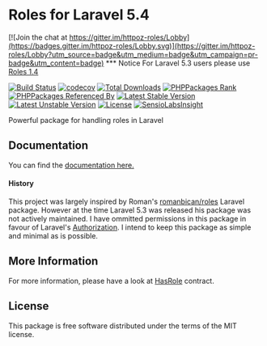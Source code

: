 # Roles for Laravel 5.4

[![Join the chat at https://gitter.im/httpoz-roles/Lobby](https://badges.gitter.im/httpoz-roles/Lobby.svg)](https://gitter.im/httpoz-roles/Lobby?utm_source=badge&utm_medium=badge&utm_campaign=pr-badge&utm_content=badge)
*** Notice
For Laravel 5.3 users please use [Roles 1.4](https://github.com/httpoz/roles/tree/1.4)

[![Build Status](https://travis-ci.org/httpoz/roles.svg)](https://travis-ci.org/httpoz/roles)
[![codecov](https://codecov.io/gh/httpoz/roles/branch/master/graph/badge.svg)](https://codecov.io/gh/httpoz/roles)
[![Total Downloads](https://poser.pugx.org/httpoz/roles/d/total.svg)](https://packagist.org/packages/httpoz/roles)
[![PHPPackages Rank](http://phppackages.org/p/httpoz/roles/badge/rank.svg)](http://phppackages.org/p/httpoz/roles)
[![PHPPackages Referenced By](http://phppackages.org/p/httpoz/roles/badge/referenced-by.svg)](http://phppackages.org/p/httpoz/roles)
[![Latest Stable Version](https://poser.pugx.org/httpoz/roles/v/stable.svg)](https://packagist.org/packages/httpoz/roles)
[![Latest Unstable Version](https://poser.pugx.org/httpoz/roles/v/unstable.svg)](https://packagist.org/packages/httpoz/roles)
[![License](https://poser.pugx.org/httpoz/roles/license.svg)](https://packagist.org/packages/httpoz/roles)
[![SensioLabsInsight](https://insight.sensiolabs.com/projects/307f89bf-52b1-4d2e-9a62-350d1f5de141/small.png)](https://insight.sensiolabs.com/projects/307f89bf-52b1-4d2e-9a62-350d1f5de141)

Powerful package for handling roles in Laravel

## Documentation
You can find the [documentation here.](https://httpoz.github.io/roles/)

#### History
This project was largely inspired by Roman's [romanbican/roles](https://github.com/romanbican/roles/) Laravel package. However at the time Laravel 5.3 was released his package was not actively maintained. I have ommitted permissions in this package in favour of Laravel's [Authorization](https://laravel.com/docs/5.3/authorization). I intend to keep this package as simple and minimal as is possible.

## More Information

For more information, please have a look at [HasRole](https://github.com/httpoz/roles/blob/master/src/Contracts/HasRole.php) contract.

## License

This package is free software distributed under the terms of the MIT license.
